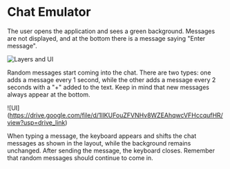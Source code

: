 # Chat Emulator

The user opens the application and sees a green background. Messages are not displayed, and at the bottom there is a message saying "Enter message".

![Layers and UI](https://drive.google.com/file/d/1XFqinu9y3kh2RMfhTvX1JVkKS7ELJ5ne/view?usp=drive_link)

Random messages start coming into the chat. There are two types: one adds a message every 1 second, while the other adds a message every 2 seconds with a "+" added to the text. Keep in mind that new messages always appear at the bottom.

![UI] (https://drive.google.com/file/d/1llKUFouZFVNHv8WZEAhqwcVFHccqufHR/view?usp=drive_link)

When typing a message, the keyboard appears and shifts the chat messages as shown in the layout, while the background remains unchanged. After sending the message, the keyboard closes. Remember that random messages should continue to come in.
